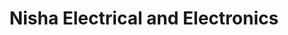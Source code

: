 ---
title: "Nisha Electrical and Electronics"
url: /kolkata/nisha-electrical-and-electronics/
shop: electrical
---